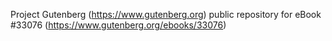Project Gutenberg (https://www.gutenberg.org) public repository for eBook #33076 (https://www.gutenberg.org/ebooks/33076)
